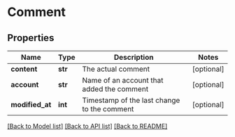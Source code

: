 # Comment

## Properties
Name | Type | Description | Notes
------------ | ------------- | ------------- | -------------
**content** | **str** | The actual comment | [optional] 
**account** | **str** | Name of an account that added the comment | [optional] 
**modified_at** | **int** | Timestamp of the last change to the comment | [optional] 

[[Back to Model list]](../README.md#documentation-for-models) [[Back to API list]](../README.md#documentation-for-api-endpoints) [[Back to README]](../README.md)

